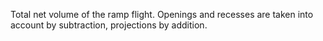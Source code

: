﻿Total net volume of the ramp flight. Openings and recesses are taken into account by subtraction, projections by addition.
